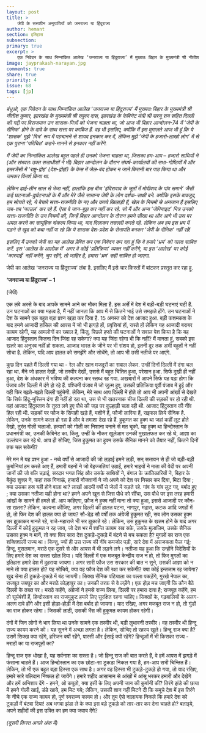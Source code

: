 ```yaml
---
layout: post
title: >
    जेपी के सत्तशीन अनुयायियों को जनराज्य या हिंदूराज्य
author: hemant
section: इतिहास
subsection:
primary: true
excerpt: >
    एक निवेदन के साथ निम्नांकित आलेख ‘जनराज्य या हिंदूराज्य’ मैं मुख्यतः बिहार के मुख्यमंत्री श्री नीतीश कुमार, झारखंड के मुख्यमंत्री श्री रघुवर दास, झारखंड के केबिनेट मंत्री श्री सरयू राय सहित दिल्ली की गद्दी पर विराजमान उन शासक-मित्रों को भेजना चाहता था, जो आज भी बिहार आन्दोलन-74 में ‘जेपी के सैनिक’ होने के दावे के साथ सत्ता पर काबिज हैं.
image: jayprakash-narayan.jpg
comments: true
share: true
priority: 4
issue: 68
tags: [jp]
---
```


*बंधुओ, एक निवेदन के साथ निम्नांकित आलेख ‘जनराज्य या हिंदूराज्य’ मैं मुख्यतः बिहार के मुख्यमंत्री श्री नीतीश कुमार, झारखंड के मुख्यमंत्री श्री रघुवर दास, झारखंड के केबिनेट मंत्री श्री सरयू राय सहित दिल्ली की गद्दी पर विराजमान उन शासक-मित्रों को भेजना चाहता था, जो आज भी बिहार आन्दोलन-74 में ‘जेपी के सैनिक’ होने के दावे के साथ सत्ता पर काबिज हैं. वह भी इसलिए, क्योंकि मैं इस मुगालते आज भी हूं कि ये ‘शासक’ मुझे ‘मित्र’ रूप में पहचानने से शायद इनकार कर दें, लेकिन मुझे ‘जेपी के हजारो-लाखो लोग’ में से एक पुराना ‘परिचित’ कहने-मानने से इनकार नहीं करेंगे.*

*मैं जेपी का निम्नांकित आलेख बहुत पहले ही उनको भेजना चाहता था, जिसका हम-आप – हजारो साथियों ने (और संभवतः उक्त सत्ताधीशों ने भी) बिहार आन्दोलन के दौरान संघर्ष-कार्यालयों की सभा-गोष्ठियों में और इमरजेंसी में ‘राष्ट्र-द्रोह’ (देश-द्रोह!) के केस में जेल-बंद होकर न जाने कितनी बार पाठ किया था और जमकर विमर्श किया था.*

*लेकिन ढाई-तीन साल से भेजा नहीं, हालांकि इस बीच ‘इंदिरावाद के जूतों में मोदीवाद के पांव समाने’ जैसी कई घटनाओं-दुर्घटनाओं के मैं और मेरे जैसे सामान्य जेपी के लोग दर्शक-साक्षी बने. क्योंकि इसके बावजूद, हम सोचते रहे, ये बेचारे सत्ता-राजनीति के नए और कच्चे खिलाड़ी हैं, खेल के नियमों से अनजान हैं इसलिए जब-तब ‘फाउल’ कर रहे हैं. ऐसा वे जान-बूझ कर नहीं कर रहे. सो मैं और अन्य ‘जेपियाइट’ मित्र उनको सत्ता-राजनीति के उन नियमों की, जिन्हें बिहार आन्दोलन के दौरान हमने सीखा था और आगे भी उस पर अमल करने का सामूहिक संकल्प किया था, याद दिलाकर तसल्ली करते रहे. लेकिन अब हम इस भ्रम में पड़ने से खुद को बचा नहीं पा रहे कि ये शासक देश-प्रदेश के सेनापति बनकर ‘जेपी के सैनिक’ नहीं रहे!*

*इसलिए मैं उनको जेपी का यह आलेख प्रेषित कर एक निवेदन कर रहा हूं कि वे हमारे ‘भ्रम’ को गलत साबित करें. इस ‘आलेख के आलोक में’ अगर वे कोई ‘प्रतिक्रिया’ व्यक्त नहीं करेंगे, या इस ‘आलेख’ पर कोई ‘कारवाई’ नहीं करेंगे, चुप रहेंगे, तो जाहिर है, हमारा ‘भ्रम’ सही साबित हो जाएगा.*

जेपी का आलेख ‘जनराज्य या हिंदूराज्य’ लंबा है. इसलिए मैं इसे चार किस्तों में बांटकर प्रस्तुत कर रहा हू.

**‘जनराज्य या हिंदूराज्य’ – 1**

(जेपी)

एक लंबे अरसे के बाद आपके सामने आने का मौका मिला है. इस अर्से में देश में बड़ी-बड़ी घटनाएं घटी हैं. उन घटनाओं का क्या महत्व है, मैं नहीं जानता कि आप में से कितने भाई उसे समझते होंगे. उन घटनाओं ने देश के सामने एक बहुत बड़ा प्रश्न खड़ा कर दिया है. 15 अगस्त को देश आजाद हुआ. बड़ी कशमकश के बाद हमने आजादी हासिल की आपस में जो भी झगड़े हों, प्रवृत्तियां हों, रास्ते हों लेकिन यह आजादी बराबर कायम रहेगी, यह आमलोगों का ख्याल है, किंतु, पिछले हफ्ते की घटनाओं ने सवाल पेश किया है कि यह आजाद हिंदुस्तान कितना दिन जिंदा रह सकेगा? क्या यह जिंदा रहेगा भी कि नहीं? मैं मानता हूं, सबको इस खतरे का अनुभव नहीं हो सकता. आजाद भारत के जीने पर भी संशय हो, इतनी दूर तक अभी बहुतों ने नहीं सोचा है. लेकिन, यदि आप हालत को समझेंगे और सोचेंगे, तो आप भी उसी नतीजे पर आएंगे.

कुछ दिन पहले मैं दिल्ली गया था - रेल और खान मजदूरों का सवाल लेकर. उन्हीं दिनों दिल्ली में दंगा चल रहा था. मैंने जो हालत देखी, जो तस्वीर देखी, उससे मैं बहुत चिंतित हुआ, परेशान हुआ. सिर्फ दुखी ही नहीं हुआ, देश के अंधकार में भविष्य की कल्पना कर स्तब्ध रह गया. अखबारों में आपने सिर्फ यह पढ़ा होगा कि पंजाब और दिल्ली में दंगे हो रहे हैं. पश्चिमी पंजाब में जो जुल्म हुए, उसकी प्रतिक्रिया पूर्वी पंजाब में हुई और वही फिर बढ़ते-बढ़ते दिल्ली पहुंचेगी. लेकिन, मेरे साथ आप दिल्ली में होते तो आप भी अपनी आंखों से देखते कि सिर्फ हिंदू-मुस्लिम दंगा ही नहीं हो रहा था, उस से भी खतरनाक चीज दिल्ली की सड़कों पर हो रही थी. वहां आजाद हिंदुस्तान के तुरत लगे हुए पौधे की जड़ पर कुल्हाड़ी चला रही थी. आजाद हिंदुस्तान की नींव हिल रही थी. सड़कों पर फौज के सिपाही खड़े हैं, मशीनें हैं, फौजी लारिया हैं, राइफल लिये सैनिक है. लेकिन, उनके सामने कत्ल हो रहा है और वे तमाशा देख रहे हैं. हुकूमत का हुक्म था जहां कहीं लूट होते देखो, तुरंत गोली चलाओ. हत्यारों को गोली का निशाना बनाने से मत चूको. यह हुक्म था हिन्दोस्तान के प्रधानमंत्री का, उनकी कैबिनेट का. किंतु, उन्हीं के नौकर खुलेआम उनकी मुखालफत कर रहे थे, आज्ञा का उल्लंघन कर रहे थे. आप ही सोचिए, जिस हुकूमत का हुक्म उसके सैनिक मानने को तैयार नहीं, कितने दिनों तक चल सकेगी?

मेरे मन में यह प्रश्न हुआ - नब्बे वर्षों से आजादी की जो लड़ाई हमने लड़ी, सन् सत्तावन से ही जो बड़ी-बड़ी कुर्बानियां हम करते आए हैं, हमारी बहनों ने जो बेइज्जतियां उठाईं, हमारे भाइयों ने माता की वेदी पर अपनी जानों की जो बलि चढ़ाई, सरदार भगत सिंह और उसके साथियों ने, बंगाल के क्रांतिकारियों ने, बिहार के बैकुंठ शुक्ल ने, कहां तक गिनाऊं, हजारों नौजवानों ने जो अपने को देश पर निसार कर दिया, मिटा दिया ; क्या उसका हस्र यही होने वाला था? लाखों आदमी वर्षों से जेलों में सड़ते रहे. गांव के गांव लुट गए, बर्बाद हुए ; क्या उसका नतीजा यही होना था? हमने अपने खून से जिस पौधे को सींचा, उस पौधे पर इस तरह हमारी आंखों के सामने ही हमले हों. आप कहिएगा, फ़ौज ने हुक्म नहीं माना तो क्या हुआ, इससे आजादी पर कौन-सा खतरा? लेकिन, कल्पना कीजिए, अगर दिल्ली की हालत पटना, नागपुर, मद्रास, कटक आदि जगहों में हो, तो फिर देश की हालत क्या हो जाय? सौ-डेढ़ सौ वर्षों तक अंग्रेजी हुकूमत रही, सब लोग उसका हुक्म सर झुकाकर मानते रहे, राजे-महाराजे भी सर झुकाते रहे। लेकिन, उस हुकूमत के खतम होने के बाद अगर दिल्ली में कोई हुकूमत न रह जाय, जो देश भर में शान्ति कायम रख सके, उसके मुलाजिम, उसके सैनिक उसका हुक्म न मानें, तो क्या फिर सारा देश टुकड़े-टुकड़े में बंटने से बच सकता है? मुगलों का राज एक शक्तिशाली राज्य था। किन्तु, ज्यों ही उस राज्य की नींव कमजोर पड़ी, सारे देश में अराजकता फैल गई; हिन्दू, मुसलमान, मराठे एक दूसरे से और आपस में भी लड़ने लगे। नतीजा यह हुआ कि उन्होंने विदेशियों के लिए हमारे देश का रास्ता खोल दिया। यदि दिल्ली में एक मजबूत केन्द्रीय राज न हो, तो फिर मुगलों का इतिहास हमारे देश में दुहराया जायगा। अगर सारी फौज उस सरकार की बात न सुने, उसकी आज्ञा को न माने तो क्या हालत हो? यह सोचिये, क्या वह फौज देश की रक्षा कर सकेगी? क्या कोई इन्तजाम रह जायेगा? खुद सेना ही टुकड़े-टुकड़े में बंट जायगी। सिक्ख सैनिक पटियाला का पल्ला पकड़ेंगे, गुरखे नेपाल का, राजपूत जयपुर का और मराठे कोल्हापुर का। उनकी तरफ से वे लड़ेंगे। एक होड़ मच जाएगी कि कौन बैठे दिल्ली के तख्त पर। मराठे कहेंगे, अंग्रेजों ने हमसे राज्य लिया, दिल्ली पर हमारा दावा है; राजपूत कहेंगे, हम तो सूर्यवंशी हैं, हिन्दोस्तान का राजमुकुट हमारे लिए सुरक्षित रहना चाहिए। सिक्खों के, गढ़वालियों के अलग-अलग दावे होंगे और इसी होड़ा-होड़ी में देश बर्बाद हो जायगा। याद रखिए, अगर मजबूत राज न हो, तो गुंडों का राज होकर रहेगा। जिसकी लाठी, उसकी भैंस की हुकूमत कायम होकर रहेगी।

दंगों में जिन लोगों ने भाग लिया था उनके सामने एक तस्वीर थी, बड़ी लुभावनी तस्वीर। वह तस्वीर थी हिन्दू राज्य कायम करने की। यह सुनने में अच्छा लगता है। लेकिन, सोचिए तो रहस्य खुले। हिन्दू राज क्या है? उसमें सिक्ख क्या रहेंगे, हरिजन क्यों रहेंगे, पारसी और ईसाई क्यों रहेंगे? हिन्दूओं में भी किसका राज्य - मराठों का या राजपूतों का?

हिन्दू राज एक धोखा है, यह सर्वनाश का रास्ता है। जो हिन्दू राज की बात करते हैं, वे हमें आपस में झगड़े में फंसाना चाहते हैं। आज हिन्दोस्तान का एक छोटा-सा टुकड़ा निकल गया है, हम-आप सभी चिन्तित हैं। लेकिन, तो भी एक बहुत बड़ा हिस्सा एक साथ है। अगर वह हिस्सा भी टुकड़े-टुकड़े हो गया, तो याद रखिए, हमारे सारे बलिदान निष्फल हो जायेंगे। हमारे शहीद आसामान से आंखों में आंसू भरकर हमारी और देखेंगे और हमें अभिशाप देंगे - हमने, ओ कपूतो, क्या इसी के लिए अपनी जान की कुर्बानी की? तिरंगे झंडे की छाया में हमने गोली खाई, डंडे खाये, हम मिट गये; लेकिन, उसकी शान नहीं मिटने दी कि समूचे देश में इस तिरंगे के नीचे एक राज्य कायम हो, पूर्ण स्वराज्य कायम हो। और तुम ऐसे नालायक निकले कि हमारे देश को टुकड़ों में बंटवा दिया! अब भगवा झंडा ले के क्या इस बड़े टुकड़े को तार-तार कर देना चाहते हो? बताइये, अपने शहीदों की इस उक्ति का हम क्या जवाब देंगे?

*(दूसरी किस्त अगले अंक में)*